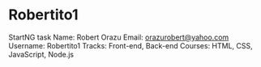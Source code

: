 # Robertito1
StartNG task
Name: Robert Orazu
Email: orazurobert@yahoo.com
Username: Robertito1
Tracks: Front-end, Back-end
Courses: HTML, CSS, JavaScript, Node.js
